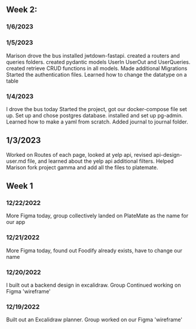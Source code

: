 ## Week 2:
### 1/6/2023

### 1/5/2023
Marison drove the bus
installed jwtdown-fastapi. created a routers and queries folders. 
created pydantic models UserIn UserOut and UserQueries.
created retrieve CRUD functions in all models.
Made additional Migrations
Started the authentication files.
Learned how to change the datatype on a table

### 1/4/2023 
I drove the bus today
Started the project, got our docker-compose file set up.
Set up and chose postgres database.
installed and set up pg-admin.
Learned how to make a yaml from scratch.
Added journal to journal folder.

## 1/3/2023
Worked on Routes of each page, looked at yelp api, revised api-design-user.md file, 
and learned about the yelp api additional filters.
Helped Marison fork project gamma and add all the files to platemate.

## Week 1
### 12/22/2022 
More Figma today, group collectively landed on PlateMate as the name for our app

### 12/21/2022
More Figma today, found out Foodify already exists, have to change our name

### 12/20/2022
I built out a backend design in excalidraw. Group Continued working on Figma 'wireframe'

### 12/19/2022
Built out an Excalidraw planner. Group worked on our Figma 'wireframe'